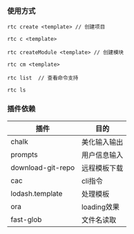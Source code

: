### 使用方式

```tsx
rtc create <template> // 创建项目

rtc c <template> 
    
rtc createModule <template> // 创建模块

rtc cm <template> 

rtc list  // 查看命令支持

rtc ls
```

### 插件依赖

| 插件              | 目的         |
| ----------------- | ------------ |
| chalk             | 美化输入输出 |
| prompts           | 用户信息输入 |
| download-git-repo | 远程模板下载 |
| cac               | cli指令      |
| lodash.template   | 处理模板     |
| ora               | loading效果  |
| fast-glob         | 文件名读取   |
